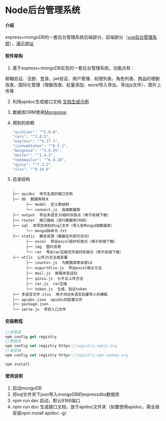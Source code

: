# Node后台管理系统

#### 介绍
express+mongoDB的一套后台管理系统后端部分，前端部分（[vue后台管理系统](https://github.com/heerey525/express_mongodb_web)），[演示地址](https://heerey.cn/expressMongoDB)

#### 软件架构
1. 基于express+mongoDB实现的一套后台管理系统，功能点有：

邮箱验证、注册、登录、jwt验证、用户管理、权限列表、角色列表、商品的增删改查、国际化管理（增删改查、批量添加、excel导入导出、导出js文件）、图片上传等

2. 利用apidoc生成接口文档 [文档生成示例](https://heerey525.github.io/express_mongoDB/apidoc/)

3. 数据库ORM使用[Mongoose](http://www.mongoosejs.net/)

4. 用到的依赖

   ```javascript
   "archiver": "^5.0.0",
   "cors": "^2.8.5",
   "express": "^4.17.1",
   "jsonwebtoken": "^8.5.1",
   "mongoose": "^5.9.25",
   "multer": "^1.4.2",
   "nodemailer": "^6.4.10",
   "qiniu": "^7.3.2",
   "xlsx": "^0.16.6"
   ```

5. 目录结构

   ```
   .
   ├── apidoc  命令生成的接口文档
   ├── db  数据库相关
         ├── model  定义表结构
         └── connect.js  连接数据库
   ├── output  导出多语言JS临时存放点（用于前端下载）
   ├── router  接口路由（进行数据库CRUD）
   ├── sql  本项目用到的sql文件（导入到MongoDB数据库）
         └── mongoDB命令.txt
   ├── static  静态资源（暴露在外部可访问）
         ├── excel  导出excel临时存放点（用于前端下载）
         ├── img  图片资源
         └── rar  导出rar压缩文件临时存放点（用于前端下载）
   ├── utils  公共JS方法或变量
         ├── counter.js  为数据库表自增id
         ├── exportXlsx.js  导出excel相关方法
         ├── mail.js  邮箱发验证码
         ├── qiniu.js  七牛云上传方法
         ├── rar.js  rar压缩
         └── token.js  生成、验证token
   ├── 多语言文件.xlxs  用于测试多语言批量导入的模板
   ├── apidoc.json  apidoc的配置文件
   ├── package.json
   └── serve.js  项目入口文件
   ```

#### 安装教程

```javascript
//查看源
npm config get registry
//更换源
npm config set registry https://registry.npmjs.org
//淘宝源
npm config set registry https://registry.npm.taobao.org

npm install
```



#### 使用说明

1.  启动mongoDB
2.  将sql文件夹下json导入mongoDB的expressdbs数据库
3.  npm run dev 启动，默认6166端口
4.  npm run doc 生成接口文档，放于apidoc文件夹（如要使用apidoc，需全局安装npm install apidoc -g）
